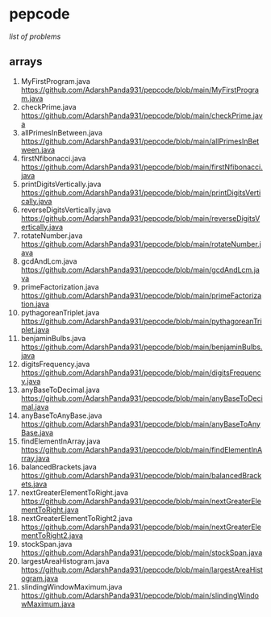 # pepcode
*list of problems*
## arrays
1. MyFirstProgram.java <https://github.com/AdarshPanda931/pepcode/blob/main/MyFirstProgram.java>
2. checkPrime.java <https://github.com/AdarshPanda931/pepcode/blob/main/checkPrime.java>
3. allPrimesInBetween.java <https://github.com/AdarshPanda931/pepcode/blob/main/allPrimesInBetween.java>
4. firstNfibonacci.java <https://github.com/AdarshPanda931/pepcode/blob/main/firstNfibonacci.java>
5. printDigitsVertically.java <https://github.com/AdarshPanda931/pepcode/blob/main/printDigitsVertically.java>
6. reverseDigitsVertically.java <https://github.com/AdarshPanda931/pepcode/blob/main/reverseDigitsVertically.java>
7. rotateNumber.java <https://github.com/AdarshPanda931/pepcode/blob/main/rotateNumber.java>
8. gcdAndLcm.java <https://github.com/AdarshPanda931/pepcode/blob/main/gcdAndLcm.java>
9. primeFactorization.java <https://github.com/AdarshPanda931/pepcode/blob/main/primeFactorization.java>
10. pythagoreanTriplet.java <https://github.com/AdarshPanda931/pepcode/blob/main/pythagoreanTriplet.java>
11. benjaminBulbs.java <https://github.com/AdarshPanda931/pepcode/blob/main/benjaminBulbs.java>
12. digitsFrequency.java <https://github.com/AdarshPanda931/pepcode/blob/main/digitsFrequency.java>
13. anyBaseToDecimal.java <https://github.com/AdarshPanda931/pepcode/blob/main/anyBaseToDecimal.java>
14. anyBaseToAnyBase.java <https://github.com/AdarshPanda931/pepcode/blob/main/anyBaseToAnyBase.java>
15. findElementInArray.java <https://github.com/AdarshPanda931/pepcode/blob/main/findElementInArray.java>
16. balancedBrackets.java <https://github.com/AdarshPanda931/pepcode/blob/main/balancedBrackets.java>
17. nextGreaterElementToRight.java <https://github.com/AdarshPanda931/pepcode/blob/main/nextGreaterElementToRight.java>
18. nextGreaterElementToRight2.java <https://github.com/AdarshPanda931/pepcode/blob/main/nextGreaterElementToRight2.java>
19. stockSpan.java <https://github.com/AdarshPanda931/pepcode/blob/main/stockSpan.java>
20. largestAreaHistogram.java <https://github.com/AdarshPanda931/pepcode/blob/main/largestAreaHistogram.java>
21. slindingWindowMaximum.java <https://github.com/AdarshPanda931/pepcode/blob/main/slindingWindowMaximum.java>
